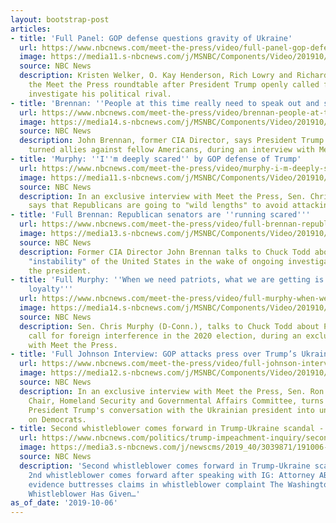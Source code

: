 ```yaml
---
layout: bootstrap-post
articles:
- title: 'Full Panel: GOP defense questions gravity of Ukraine'
  url: https://www.nbcnews.com/meet-the-press/video/full-panel-gop-defense-questions-gravity-of-ukraine-70725701719
  image: https://media11.s-nbcnews.com/j/MSNBC/Components/Video/201910/mtp_full_panel_191006_1920x1080.nbcnews-fp-1200-630.jpg
  source: NBC News
  description: Kristen Welker, O. Kay Henderson, Rich Lowry and Richard Stengel join
    the Meet the Press roundtable after President Trump openly called for China to
    investigate his political rival.
- title: 'Brennan: ''People at this time really need to speak out and speak up'''
  url: https://www.nbcnews.com/meet-the-press/video/brennan-people-at-this-time-really-need-to-speak-out-and-speak-up-70724165966
  image: https://media14.s-nbcnews.com/j/MSNBC/Components/Video/201910/mtp_clip_brennan_191006_1920x1080.nbcnews-fp-1200-630.jpg
  source: NBC News
  description: John Brennan, former CIA Director, says President Trump has lied and
    turned allies against fellow Americans, during an interview with Meet the Pres
- title: 'Murphy: ''I''m deeply scared'' by GOP defense of Trump'
  url: https://www.nbcnews.com/meet-the-press/video/murphy-i-m-deeply-scared-by-gop-defense-of-trump-70725701574
  image: https://media11.s-nbcnews.com/j/MSNBC/Components/Video/201910/mtp_clip_murphy_191006_1920x1080.nbcnews-fp-1200-630.jpg
  source: NBC News
  description: In an exclusive interview with Meet the Press, Sen. Chris Murphy (D-Conn.)
    says that Republicans are going to "wild lengths" to avoid attacking the president.
- title: 'Full Brennan: Republican senators are ''running scared'''
  url: https://www.nbcnews.com/meet-the-press/video/full-brennan-republican-senators-are-running-scared-70724165907
  image: https://media13.s-nbcnews.com/j/MSNBC/Components/Video/201910/mtp_full_brennan_191006_1920x1080.nbcnews-fp-1200-630.jpg
  source: NBC News
  description: Former CIA Director John Brennan talks to Chuck Todd about the political
    "instability" of the United States in the wake of ongoing investigations into
    the president.
- title: 'Full Murphy: ''When we need patriots, what we are getting is blind partisan
    loyalty'''
  url: https://www.nbcnews.com/meet-the-press/video/full-murphy-when-we-need-patriots-what-we-are-getting-is-bling-partisan-loyalty-70724677846
  image: https://media14.s-nbcnews.com/j/MSNBC/Components/Video/201910/mtp_full_murphy_191006_1920x1080.nbcnews-fp-1200-630.jpg
  source: NBC News
  description: Sen. Chris Murphy (D-Conn.), talks to Chuck Todd about President Trump's
    call for foreign interference in the 2020 election, during an exclusive interview
    with Meet the Press.
- title: 'Full Johnson Interview: GOP attacks press over Trump’s Ukraine actions'
  url: https://www.nbcnews.com/meet-the-press/video/full-johnson-interview-gop-attacks-press-over-trump-s-ukraine-actions-70723653963
  image: https://media12.s-nbcnews.com/j/MSNBC/Components/Video/201910/mtp_full_johnson_191006_1920x1080.nbcnews-fp-1200-630.jpg
  source: NBC News
  description: In an exclusive interview with Meet the Press, Sen. Ron Johnson (R-Wis.),
    Chair, Homeland Security and Governmental Affairs Committee, turns questions over
    President Trump's conversation with the Ukrainian president into unfounded attacks
    on Democrats.
- title: Second whistleblower comes forward in Trump-Ukraine scandal - NBCNews.com
  url: https://www.nbcnews.com/politics/trump-impeachment-inquiry/second-whistleblower-comes-forward-trump-ukraine-scandal-n1062961
  image: https://media3.s-nbcnews.com/j/newscms/2019_40/3039871/191006-donald-trump-cs-908a_ecf28b8a3366e646ac6572a57d29ddf2.nbcnews-fp-1200-630.jpg
  source: NBC News
  description: 'Second whistleblower comes forward in Trump-Ukraine scandal NBCNews.com
    2nd whistleblower comes forward after speaking with IG: Attorney ABC News Mounting
    evidence buttresses claims in whistleblower complaint The Washington Post Second
    Whistleblower Has Given…'
as_of_date: '2019-10-06'
---
```


